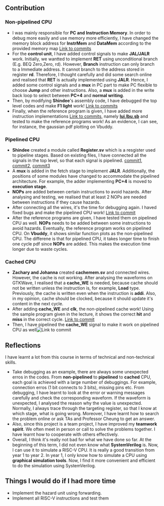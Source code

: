 ## Contribution

### Non-pipelined CPU
- I was mainly responsible for **PC and Instruction Memory**. In order to debug more easily and use memory more efficiently, I have changed the memory block address for **InstrMem** and **DataMem** according to the provided memory map [Link to commits](https://github.com/EIE2-IAC-Labs/iac-riscv-cw-15/commit/eeb1262a956008705d21b46a2eec310ec4b53967)
- For the **control unit**, I have added control signals to make **JAL/JALR** work. Initially, we wantted to implement **RET** using unconditional branch (E.g. BEQ Zero,Zero, rd). However, **Branch** instruction can only branch to a Immediate address. It cannot branch to the address stored in register **rd**. Therefore, I thought carefully and did some search online and realised that **RET** is actually implemented using **JALR**. Hence, I added some control signals and a **mux** in PC part to make PC flexible to choose **Jump** and other instructions. Also, a **mux** is added in the write back loop to select between **PC+4** and **normal writing**.
- Then, by modifying  **Shindee**'s assembly code, I have debugged the top level codes and make **F1 light** work! [Link to commits](https://github.com/EIE2-IAC-Labs/iac-riscv-cw-15/commit/cc993c3f0bcc52e2040173485920a50e89082b10)
- Finally, when the reference program is given, I have added more instruction implementations [Link to commits](https://github.com/EIE2-IAC-Labs/iac-riscv-cw-15/commit/e66a0b7f0897e52ce0887f4e5ac1af61fc34fa16), namely **[lui](https://github.com/EIE2-IAC-Labs/iac-riscv-cw-15/commit/735753c2ce004068ecaf1b600143982dc4766137),[lbu](https://github.com/EIE2-IAC-Labs/iac-riscv-cw-15/commit/aeb3a6940a003f0447c8f165848b1c0aea530473),[sb](https://github.com/EIE2-IAC-Labs/iac-riscv-cw-15/commit/b03029c9c93964174980f282b04730851f626a04)** and tested to make the reference programs work! As an evidence, I can see, for instance, the gaussian pdf plotting on Vbuddy.

### Pipelined CPU
- **Shindee** created a module called **Register.sv** which is a resgister used to pipeline stages. Based on existing files, I have connected all the signals in the top level, so that each signal is pipelined. [commit1](https://github.com/EIE2-IAC-Labs/iac-riscv-cw-15/commit/9aa84a9b5937c85cb558e3081e001d771e3711b2), [commit2](https://github.com/EIE2-IAC-Labs/iac-riscv-cw-15/commit/847ecea9dc522fac630033d4b06c7bcecce16b92), [commit3](https://github.com/EIE2-IAC-Labs/iac-riscv-cw-15/commit/933707b4c1732a9370820e4ed03ae5f05990b2bf)
- A **mux** is added in the fetch stage to implement **JALR**. Additionally, the positions of some modules have changed to accommodate the pipelined architecture. For example, the adder implementing **PC+4** is moved to **execution stage**.
- **NOPs** are added between certain instructions to avoid hazards. After analysing and testing, we realised that at least 2 NOPs are needed between instructions if they cause hazards.
- After connecting all the wires, it's the time for debugging again. I haved fixed bugs and make the pipelined CPU work! [Link to commit](https://github.com/EIE2-IAC-Labs/iac-riscv-cw-15/commit/6badd170b4d27579fbe376b855b9bbafa3e188d6)
- After the reference programs are given, I have tested them on pipelined CPU as well. **NOPs** needs to be added between some instructions to avoid hazards. Eventually, the reference program works on pipelined CPU. On **Vbuddy**, it shows similar function plots as the non-pipelined CPU. The differene is that for pipelined CPU, it takes longer time to finish one cycle pdf since **NOPs** are added. This makes the execution time longer due to waste cycles.

### Cached CPU
- **Zachary and Johanna** created **cachemem.sv** and connected wires. However, the cache is not working. After analysing the waveforms on GTKWave, I realised that a **cache_WE** is needed, because cache should not be written unless the instruction is, for example, **Load** type. Previously, the cache is written even when the instruction is **addi**. Also, in my opinion, cache should be clocked, because it should update it's content in the next cycle.
- After adding **cache_WE** and **clk**, the non-pipelined cache work! Using the sample program given in the lecture, it shows the correct **hit** and **miss** in the correct cycle. [Link to commit](https://github.com/EIE2-IAC-Labs/iac-riscv-cw-15/commit/78cfe7002c8ce4503dd33eb47c269af6d8a8791e)
- Then, I have pipelined the **cache_WE** signal to make it work on pipelined CPU as well![Link to commit](https://github.com/EIE2-IAC-Labs/iac-riscv-cw-15/commit/ac3478f049d599580f09a529f3e95a95150fc9a4)

## Reflections
I have learnt a lot from this course in terms of technical and non-technical skills. 
- Take debugging as an example, there are always some unexpected erros in the codes. From **non-pipelined** to **pipelined** to **cached** CPU, each goal is achieved with a large number of debuggings. For example, connection erros (1 bit connects to 3 bits), missing pins etc. From debugging, I have learnt to look at the error or warning messages carefully and check the corresponding waveform. If the waveform is unexpected, I analysed the reason why the value is unexpected. Normally, I always trace through the targeting register, so that I know at which stage, what is going wrong. Moreover, I have learnt how to search the problem online or ask TAs and Professor Cheung to get an answer.
- Also, since this project is a team project, I have improved my **teamwork spirit**. We often meet in person or call to solve the problems together. I have learnt how to cooperate with others effectively. 
- Overall, I think it's really not bad for what we have done so far. At the beginning of this term, I did not even know what **SystemVerilog** is. Now, I can use it to simulate a RISC-V CPU. It is really a good transition from year 1 to year 2. In year 1, I only know how to simulate a CPU using **graphical simulation tools**. Now, I find it more convenient and efficient to do the simulation using SystemVerilog.

## Things I would do if I had more time
- Implement the hazard unit using forwarding.
- Implement all RISC-V instructions and test them